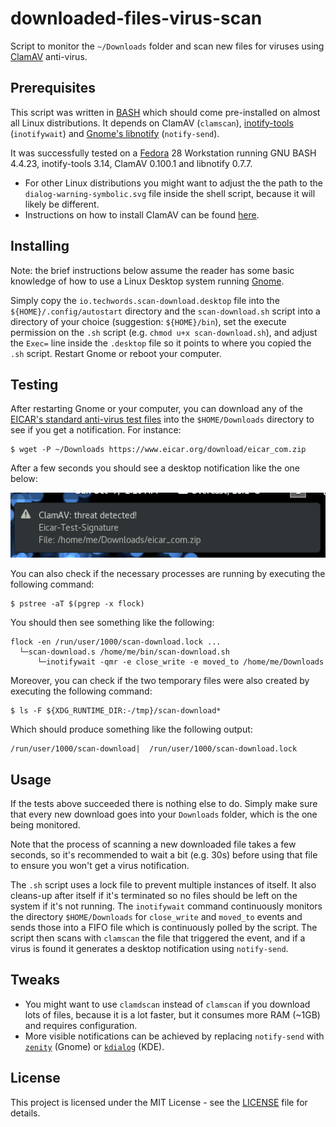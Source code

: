 # downloaded-files-virus-scan

Script to monitor the `~/Downloads` folder and scan new files for viruses using [ClamAV](https://www.clamav.net/) anti-virus.

## Prerequisites

This script was written in [BASH](https://www.gnu.org/software/bash/) which should come pre-installed on almost all Linux distributions. It depends on ClamAV (`clamscan`), [inotify-tools](https://github.com/rvoicilas/inotify-tools/wiki) (`inotifywait`) and [Gnome's libnotify](https://developer.gnome.org/libnotify/) (`notify-send`).

It was successfully tested on a [Fedora](https://getfedora.org/) 28 Workstation running GNU BASH 4.4.23, inotify-tools 3.14, ClamAV 0.100.1 and libnotify 0.7.7.

* For other Linux distributions you might want to adjust the the path to the `dialog-warning-symbolic.svg` file inside the shell script, because it will likely be different.
* Instructions on how to install ClamAV can be found [here](https://www.clamav.net/documents/installing-clamav).

## Installing

Note: the brief instructions below assume the reader has some basic knowledge of how to use a Linux Desktop system running [Gnome](https://www.gnome.org/).

Simply copy the `io.techwords.scan-download.desktop` file into the `${HOME}/.config/autostart` directory and the `scan-download.sh` script into a directory of your choice (suggestion: `${HOME}/bin`), set the execute permission on the `.sh` script (e.g. `chmod u+x scan-download.sh`), and adjust the `Exec=` line inside the `.desktop` file so it points to where you copied the `.sh` script. Restart Gnome or reboot your computer.

## Testing

After restarting Gnome or your computer, you can download any of the [EICAR's standard anti-virus test files](https://www.eicar.org/anti_virus_test_file.htm) into the `$HOME/Downloads` directory to see if you get a notification. For instance:

```
$ wget -P ~/Downloads https://www.eicar.org/download/eicar_com.zip
```

After a few seconds you should see a desktop notification like the one below:

![Desktop notification](images/notification_screenshot.png)

You can also check if the necessary processes are running by executing the following command:

```
$ pstree -aT $(pgrep -x flock)
```

You should then see something like the following:

```
flock -en /run/user/1000/scan-download.lock ...
  └─scan-download.s /home/me/bin/scan-download.sh
      └─inotifywait -qmr -e close_write -e moved_to /home/me/Downloads
```

Moreover, you can check if the two temporary files were also created by executing the following command:

```
$ ls -F ${XDG_RUNTIME_DIR:-/tmp}/scan-download*
```

Which should produce something like the following output:

```
/run/user/1000/scan-download|  /run/user/1000/scan-download.lock
```

## Usage

If the tests above succeeded there is nothing else to do. Simply make sure that every new download goes into your `Downloads` folder, which is the one being monitored.

Note that the process of scanning a new downloaded file takes a few seconds, so it's recommended to wait a bit (e.g. 30s) before using that file to ensure you won't get a virus notification.

The `.sh` script uses a lock file to prevent multiple instances of itself. It also cleans-up after itself if it's terminated so no files should be left on the system if it's not running. The `inotifywait` command continuously monitors the directory `$HOME/Downloads` for `close_write` and `moved_to` events and sends those into a FIFO file which is continuously polled by the script. The script then scans with `clamscan` the file that triggered the event, and if a virus is found it generates a desktop notification using `notify-send`.

## Tweaks

* You might want to use `clamdscan` instead of `clamscan` if you download lots of files, because it is a lot faster, but it consumes more RAM (~1GB) and requires configuration.
* More visible notifications can be achieved by replacing `notify-send` with [`zenity`](https://wiki.gnome.org/Projects/Zenity) (Gnome) or [`kdialog`](https://userbase.kde.org/Kdialog) (KDE).

## License

This project is licensed under the MIT License - see the [LICENSE](LICENSE) file for details.


